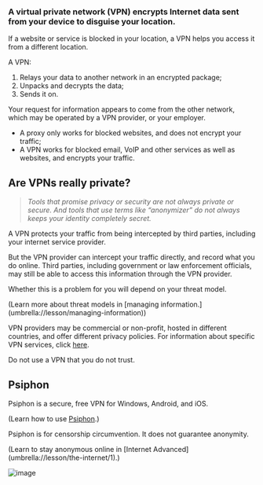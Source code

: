 [Title]: # (VPNs)
[Order]: # (8)

### A virtual private network (VPN) encrypts Internet data sent from your device to disguise your location. 

If a website or service is blocked in your location, a VPN helps you access it from a different location. 

A VPN:

1.	Relays your data to another network in an encrypted package; 
2.	Unpacks and decrypts the data;
3.	Sends it on. 

Your request for information appears to come from the other network, which may be operated by a VPN provider, or your employer. 

*	A proxy only works for blocked websites, and does not encrypt your traffic; 
*	A VPN works for blocked email, VoIP and other services as well as websites, and encrypts your traffic. 

## Are VPNs really private? 

> *Tools that promise privacy or security are not always private or secure. And tools that use terms like “anonymizer” do not always keeps your identity completely secret.*

A VPN protects your traffic from being intercepted by third parties, including your internet service provider. 

But the VPN provider can intercept your traffic directly, and record what you do online. Third parties, including government or law enforcement officials, may still be able to access this information through the VPN provider. 

Whether this is a problem for you will depend on your threat model.

(Learn more about threat models in [managing information.] (umbrella://lesson/managing-information))

VPN providers may be commercial or non-profit, hosted in different countries, and offer different privacy policies. For information about specific VPN services, click [here](https://thatoneprivacysite.net/vpn-section/).

Do not use a VPN that you do not trust.

## Psiphon

Psiphon is a secure, free VPN for Windows, Android, and iOS.  

(Learn how to use [Psiphon](umbrella://lesson/psiphon).)  

Psiphon is for censorship circumvention. It does not guarantee anonymity.

(Learn to stay anonymous online in [Internet Advanced] (umbrella://lesson/the-internet/1).)

![image](internetb4.png)
